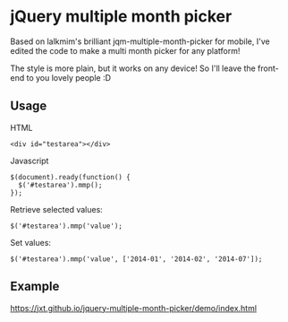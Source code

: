 jQuery multiple month picker
=========================

Based on lalkmim's brilliant jqm-multiple-month-picker for mobile, I've edited the code to make a multi month picker for any platform!

The style is more plain, but it works on any device! So I'll leave the front-end to you lovely people :D

Usage
-----

HTML
```
<div id="testarea"></div>
```

Javascript
```
$(document).ready(function() {
  $('#testarea').mmp();
});
```

Retrieve selected values:
```
$('#testarea').mmp('value');
```

Set values:
```
$('#testarea').mmp('value', ['2014-01', '2014-02', '2014-07']);
```


Example
-----
https://jxt.github.io/jquery-multiple-month-picker/demo/index.html
